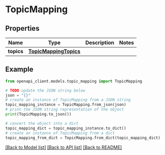 # TopicMapping


## Properties

Name | Type | Description | Notes
------------ | ------------- | ------------- | -------------
**topics** | [**TopicMappingTopics**](TopicMappingTopics.md) |  | 

## Example

```python
from openapi_client.models.topic_mapping import TopicMapping

# TODO update the JSON string below
json = "{}"
# create an instance of TopicMapping from a JSON string
topic_mapping_instance = TopicMapping.from_json(json)
# print the JSON string representation of the object
print(TopicMapping.to_json())

# convert the object into a dict
topic_mapping_dict = topic_mapping_instance.to_dict()
# create an instance of TopicMapping from a dict
topic_mapping_from_dict = TopicMapping.from_dict(topic_mapping_dict)
```
[[Back to Model list]](../README.md#documentation-for-models) [[Back to API list]](../README.md#documentation-for-api-endpoints) [[Back to README]](../README.md)


